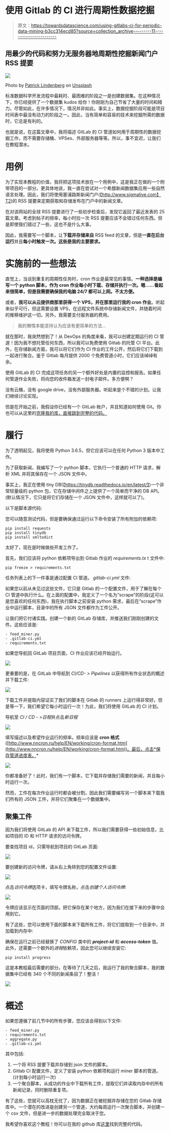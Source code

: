 # 使用 Gitlab 的 CI 进行周期性数据挖掘

> 原文：<https://towardsdatascience.com/using-gitlabs-ci-for-periodic-data-mining-b3cc314ecd85?source=collection_archive---------11----------------------->

## 用最少的代码和努力无服务器地周期性挖掘新闻门户 RSS 提要

![](img/eee154724880ba8b7182ca95920d9393.png)

Photo by [Patrick Lindenberg](https://unsplash.com/photos/1iVKwElWrPA?utm_source=unsplash&utm_medium=referral&utm_content=creditCopyText) on [Unsplash](https://unsplash.com/search/photos/timer-data?utm_source=unsplash&utm_medium=referral&utm_content=creditCopyText)

标准数据科学开发流程中最耗时、最困难的阶段之一是创建数据集。在这种情况下，你已经提供了一个数据集 kudos 给你！你刚刚为自己节省了大量的时间和精力。尽管如此，在许多情况下，情况并非如此。事实上，数据挖掘阶段可能是项目时间表中最没有动力的阶段之一。因此，当有简单和容易的技术来挖掘所需的数据时，它总是有利的。

也就是说，在这篇文章中，我将描述 GitLab 的 CI 管道如何用于周期性的数据挖掘工作，而不需要存储桶、VPSes、外部服务器等等。所以，事不宜迟，让我们在教程潜水。

# 用例

为了实现本教程的价值，我将把这项技术放在一个用例中，这是我正在做的一个附带项目的一部分。更具体地说，我一直在尝试对一个希腊新闻数据集应用一些自然语言处理。因此，我们将使用塞浦路斯新闻门户(【http://www.sigmalive.com】T2)的 RSS 提要来定期获取和存储发布在门户中的新闻文章。

在对该网站的全球 RSS 提要进行了一些初步检查后，发现它返回了最近发表的 25 篇文章。考虑到帖子的频率，每小时拉一次 RSS 提要应该不会错过任何东西。但是即使我们错过了一些，这也不是什么大事。

因此，我需要写一个脚本，让**下载并存储来自** RSS feed 的文章，但是**一直在后台运行**并且**每小时触发一次。这些是我的主要要求。**

# 实施前的一些想法

直觉上，当谈到重复的周期性任务时，cron 作业是最常见的事情。**一种选择是编写一个 python 脚本，作为 cron 作业每小时下载、存储并执行一次。嗯……看起来很简单，但是我需要确保我的电脑 24/7 都可以上网。不太方便。**

或者，**我可以从云提供商那里获得一个 VPS，并在那里运行我的 cron 作业**。听起来似乎可行，但这需要设置 VPS，在远程文件系统中存储新闻文件，并随着时间的推移维护这一切。另外，我需要支付服务器的费用。

> 我的懒惰本能坚持认为应该有更简单的方法…

就在那时，我突然想到了！从 DevOps 的角度来看，我可以创建定期运行的 CI 管道！因为我不想托管任何东西，所以我可以免费使用 Gitlab 的托管 CI 平台。此外，在存储新闻方面，我可以将它们作为 CI 作业的工件公开，然后将它们下载到一起进行聚合。鉴于 Gitlab 每月提供 2000 个免费管道小时，它们应该绰绰有余。

使用 GitLab 的 CI 完成这项任务的另一个额外好处是内置的监控和报告。如果任何管道作业失败，将向您的收件箱发送一封电子邮件。多方便啊？

没有云桶，没有 google drive，没有外部服务器。听起来是个不错的计划。让我们继续讨论实现。

但是在开始之前，我假设你已经有一个 GitLab 帐户，并且知道如何使用 Git。你也可以从这里的[克隆我的库，直接跳到完整的代码。](https://github.com/apogiatzis/sigmalive-rss-feed-miner)

# 履行

为了透明起见，我将使用 Python 3.6.5，但它应该可以在任何 Python 3 版本中工作。

为了获取新闻，我编写了一个 python 脚本，它执行一个普通的 HTTP 请求，解析 XML 并将其保存在一个 JSON 文件中。

事实上，我正在使用 tiny DB(【https://tinydb.readthedocs.io/en/latest/】)一个非常轻量级的 python 包，它在存储中间件之上提供了一个简单而干净的 DB API。(默认情况下，它只是将它们存储在一个 JSON 文件中，这样就可以了)。

以下是脚本源代码:

您可以随意测试代码，但是要确保通过运行以下命令安装了所有附加的依赖项:

```
pip install requests
pip install tinydb
pip install xmltodict
```

太好了，现在是时候做些开发工作了。

首先，我们应该将 python 依赖项导出到 Gitlab 作业的 *requirements.tx* t 文件中:

```
pip freeze > requirements.txt
```

任务列表上的下一件事是通过配置 CI 管道。 *gitlab-ci.yml* 文件:

如果您以前从未见过这些文件，它只是 Gitlab 的一个配置文件，用于了解在每个 CI 管道中执行什么。在上面的配置中，我定义了一个名为“scrape”的阶段(这可以是您喜欢的任何东西)，我在执行脚本之前安装 python 需求，最后在“scrape”作业中运行脚本，目录中的所有 JSON 文件都作为工件公开。

让我们把它付诸实践。创建一个新的 GitLab 存储库，并推送我们刚刚创建的文件。这些应该是:

```
- feed_miner.py
- .gitlab-ci.yml
- requirements.txt
```

如果您导航回 GitLab 项目页面，CI 作业应该已经开始运行。

![](img/1a9ae50b5649ca2766a079a06d354ed4.png)

更重要的是，在 GitLab 中导航到 *CI/CD- > Pipelines* 以获得所有作业状态的概述并下载工件:

![](img/aeb74c3d393a282da46da348044cd1a8.png)

下载工件并提取内容证实了我们的脚本在 Gitlab 的 runners 上运行得非常好。但是等一下，我们希望它每小时运行一次！为此，我们将使用 GitLab 的 CI 计划。

导航至 *CI / CD - >日程*并点击*新日程*

![](img/56812ba41b8ee793abcd79332f2ed6a7.png)

填写描述以及希望作业运行的频率。频率应该是 **cron 格式**([http://www.nncron.ru/help/EN/working/cron-format.htm](http://www.nncron.ru/help/EN/working/cron-format.htm))。最后，点击*保存管道进度表。*

![](img/44593ce18aa688cf4e423f187e6bb931.png)

你都准备好了！此时，我们有一个脚本，它下载并存储我们需要的新闻，并且每小时运行一次。

然而，工件在每次作业运行时都会被分割，因此我们需要编写另一个脚本来下载我们所有的 JSON 工件，并将它们聚集在一个数据集中。

## 聚集工件

因为我们将使用 GitLab 的 API 来下载工件，所以我们需要获得一些初始信息，比如项目的 ID 和 HTTP 请求的访问令牌。

要查找项目 id，只需导航到项目的 GitLab 页面:

![](img/86dcae1bbe5e3547782b1ae960d784a7.png)

要创建新的访问令牌，请从右上角转到您的配置文件设置:

![](img/ef11cc4c329b4102fa5e67344abbdb0e.png)

点击*访问令牌*选项卡，填写令牌名称，点击*创建个人访问令牌:*

![](img/6bfa16acb81b2ac2c26261a463b1304a.png)

令牌应该显示在页面的顶部。把它保存在某个地方，因为我们在接下来的步骤中会用到它。

有了这些，您可以使用下面的脚本来下载所有工件，将它们提取到一个目录中，并加载到内存中:

确保在运行之前已经替换了 *CONFIG* 类中的 ***project-id*** 和 ***access-token*** 值。此外，还需要一个额外的*进程*依赖项，因此您可以继续安装它:

```
pip install progress
```

这是本教程最后需要的部分。在等待了几天之后，我运行了我的聚合脚本，我的数据集中已经有 340 个不同的新闻条目了！整洁！

![](img/ed8022a9a0f361b798434cbc659fa0ec.png)

# 概述

如果您遵循了前几节中的所有步骤，您应该会得到以下文件:

```
- feed_miner.py
- requirements.txt
- aggregate.py
- .gitlab-ci.yml
```

其中包括:

1.  一个将 RSS 提要下载并存储到 json 文件的脚本。
2.  Gitlab CI 配置文件，定义了安装 python 依赖项和运行 miner 脚本的管道。(计划每小时运行一次)
3.  一个聚合脚本，从成功的作业中下载所有工件，提取它们并读取内存中的所有新闻记录，同时删除重复项。

有了这些，您就可以高枕无忧了，因为数据正在被挖掘并存储在您的 Gitlab 存储库中。一个潜在的改进是创建另一个管道，大约每周运行一次聚合脚本，并创建一个 csv 文件，但是进一步的数据处理完全取决于您。

我希望你喜欢这个教程！你可以在我的 github 库[这里](https://github.com/apogiatzis/sigmalive-rss-feed-miner)找到完整的代码。